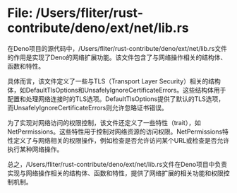 # File: /Users/fliter/rust-contribute/deno/ext/net/lib.rs

在Deno项目的源代码中，/Users/fliter/rust-contribute/deno/ext/net/lib.rs文件的作用是实现了Deno的网络扩展功能。该文件包含了与网络操作相关的结构体、函数和特性。

具体而言，该文件定义了一些与TLS（Transport Layer Security）相关的结构体，如DefaultTlsOptions和UnsafelyIgnoreCertificateErrors。这些结构体用于配置和处理网络连接时的TLS选项。DefaultTlsOptions提供了默认的TLS选项，而UnsafelyIgnoreCertificateErrors则允许忽略证书错误。

为了实现对网络访问的权限控制，该文件还定义了一些特性（trait），如NetPermissions。这些特性用于控制对网络资源的访问权限。NetPermissions特性定义了与网络相关的权限操作，例如检查是否允许访问某个URL或检查是否允许执行某种网络操作。

总之，/Users/fliter/rust-contribute/deno/ext/net/lib.rs文件在Deno项目中负责实现与网络操作相关的结构体、函数和特性，提供了网络扩展的相关功能和权限控制机制。

